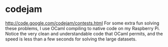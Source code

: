 codejam
=======

http://code.google.com/codejam/contests.html
For some extra fun solving these problems, I use OCaml compiling to native code on my Raspberry Pi. Notice the very clean and understandable code that OCaml permits, and the speed is less than a few seconds for solving the large datasets.
